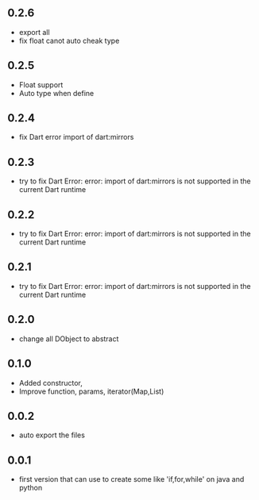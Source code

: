 ## 0.2.6

- export all
- fix float canot auto cheak type


## 0.2.5

- Float support
- Auto type when define


## 0.2.4

- fix Dart error import of dart:mirrors 


## 0.2.3

- try to fix Dart Error: error: import of dart:mirrors is not supported in the current Dart runtime


## 0.2.2

- try to fix Dart Error: error: import of dart:mirrors is not supported in the current Dart runtime


## 0.2.1

- try to fix Dart Error: error: import of dart:mirrors is not supported in the current Dart runtime


## 0.2.0

- change all DObject to abstract

## 0.1.0

- Added constructor, 
- Improve function, params, iterator(Map,List)

## 0.0.2

- auto export the files

## 0.0.1

- first version that can use to create some like 'if,for,while' on java and python
